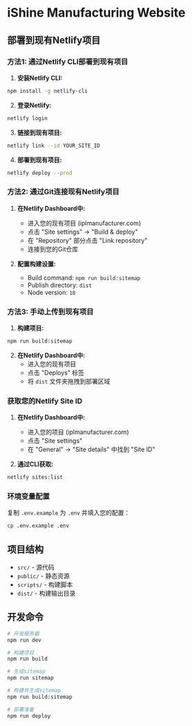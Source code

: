 # iShine Manufacturing Website

## 部署到现有Netlify项目

### 方法1: 通过Netlify CLI部署到现有项目

1. **安装Netlify CLI:**
```bash
npm install -g netlify-cli
```

2. **登录Netlify:**
```bash
netlify login
```

3. **链接到现有项目:**
```bash
netlify link --id YOUR_SITE_ID
```

4. **部署到现有项目:**
```bash
netlify deploy --prod
```

### 方法2: 通过Git连接现有Netlify项目

1. **在Netlify Dashboard中:**
   - 进入您的现有项目 (iplmanufacturer.com)
   - 点击 "Site settings" → "Build & deploy"
   - 在 "Repository" 部分点击 "Link repository"
   - 连接到您的Git仓库

2. **配置构建设置:**
   - Build command: `npm run build:sitemap`
   - Publish directory: `dist`
   - Node version: `18`

### 方法3: 手动上传到现有项目

1. **构建项目:**
```bash
npm run build:sitemap
```

2. **在Netlify Dashboard中:**
   - 进入您的现有项目
   - 点击 "Deploys" 标签
   - 将 `dist` 文件夹拖拽到部署区域

### 获取您的Netlify Site ID

1. **在Netlify Dashboard中:**
   - 进入您的项目 (iplmanufacturer.com)
   - 点击 "Site settings"
   - 在 "General" → "Site details" 中找到 "Site ID"

2. **通过CLI获取:**
```bash
netlify sites:list
```

### 环境变量配置

复制 `.env.example` 为 `.env` 并填入您的配置：
```bash
cp .env.example .env
```

## 项目结构

- `src/` - 源代码
- `public/` - 静态资源
- `scripts/` - 构建脚本
- `dist/` - 构建输出目录

## 开发命令

```bash
# 开发服务器
npm run dev

# 构建项目
npm run build

# 生成sitemap
npm run sitemap

# 构建并生成sitemap
npm run build:sitemap

# 部署准备
npm run deploy
```
